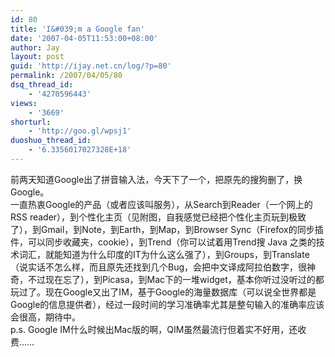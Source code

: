 ```yaml
---
id: 80
title: 'I&#039;m a Google fan'
date: '2007-04-05T11:53:00+08:00'
author: Jay
layout: post
guid: 'http://ijay.net.cn/log/?p=80'
permalink: /2007/04/05/80
dsq_thread_id:
    - '4270596443'
views:
    - '3669'
shorturl:
    - 'http://goo.gl/wpsj1'
duoshuo_thread_id:
    - '6.3356017027328E+18'
---
```


<div>前两天知道Google出了拼音输入法，今天下了一个，把原先的搜狗删了，换Google。</div>
<div>一直热衷Google的产品（或者应该叫服务），从Search到Reader（一个网上的RSS reader），到个性化主页（见附图，自我感觉已经把个性化主页玩到极致了），到Gmail，到Note，到Earth，到Map，到Browser Sync（Firefox的同步插件，可以同步收藏夹，cookie），到Trend（你可以试着用Trend搜 Java 之类的技术词汇，就能知道为什么印度的IT为什么这么强了），到Groups，到Translate（说实话不怎么样，而且原先还找到几个Bug，会把中文译成阿拉伯数字，很神奇，不过现在忘了），到Picasa，到Mac下的一堆widget，基本你听过没听过的都玩过了。现在Google又出了IM，基于Google的海量数据库（可以说全世界都是Google的信息提供者），经过一段时间的学习准确率尤其是整句输入的准确率应该会很高，期待中。</div>
<div> </div>
<div>p.s. Google IM什么时候出Mac版的啊，QIM虽然最流行但着实不好用，还收费……</div>